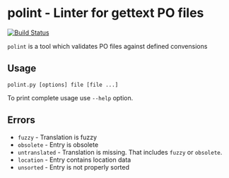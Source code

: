 # polint - Linter for gettext PO files #

[![Build Status](https://travis-ci.org/ziima/polint.svg?branch=master)](https://travis-ci.org/ziima/polint)

`polint` is a tool which validates PO files against defined convensions

## Usage ##
```
polint.py [options] file [file ...]
```
To print complete usage use `--help` option.


## Errors ##
 * `fuzzy` - Translation is fuzzy
 * `obsolete` - Entry is obsolete
 * `untranslated` - Translation is missing. That includes `fuzzy` or `obsolete`.
 * `location` - Entry contains location data
 * `unsorted` - Entry is not properly sorted
